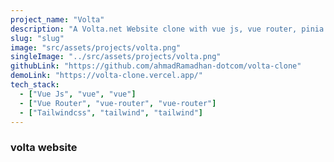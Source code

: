```yaml
---
project_name: "Volta"
description: "A Volta.net Website clone with vue js, vue router, pinia and tailwindcss"
slug: "slug"
image: "src/assets/projects/volta.png"
singleImage: "../src/assets/projects/volta.png"
githubLink: "https://github.com/ahmadRamadhan-dotcom/volta-clone"
demoLink: "https://volta-clone.vercel.app/"
tech_stack:
  - ["Vue Js", "vue", "vue"]
  - ["Vue Router", "vue-router", "vue-router"]
  - ["Tailwindcss", "tailwind", "tailwind"]
---
```


### volta website
